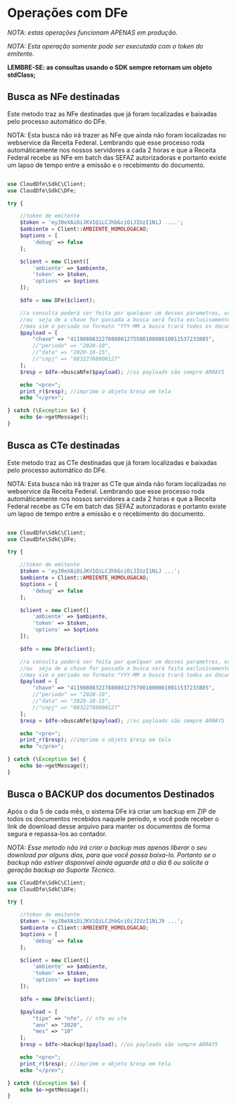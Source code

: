 # Operações com DFe

*NOTA: estas operações funcionam APENAS em produção.*

*NOTA: Esta operação somente pode ser executada com o token do emitente.*

**LEMBRE-SE: as consultas usando o SDK sempre retornam um objeto stdClass;**


## Busca as NFe destinadas

Este metodo traz as NFe destinadas que já foram localizadas e baixadas pelo processo automático do DFe.

NOTA: Esta busca não irá trazer as NFe que ainda não foram localizadas no webservice da Receita Federal. Lembrando que esse processo roda automáticamente nos nossos servidores a cada 2 horas e que a Receita Federal recebe as NFe em batch das SEFAZ autorizadoras e portanto existe um lapso de tempo entre a emissão e o recebimento do documento.

```php

use CloudDfe\SdkC\Client;
use CloudDfe\SdkC\DFe;

try {

    //token de emitente
    $token = 'eyJ0eXAiOiJKV1QiLCJhbGciOiJIUzI1NiJ ....';
    $ambiente = Client::AMBIENTE_HOMOLOGACAO;
    $options = [
        'debug' => false
    ];

    $client = new Client([
        'ambiente' => $ambiente,
        'token' => $token,
        'options' => $options
    ]);

    $dfe = new DFe($client);

    //a consulta poderá ser feita por quelquer um desses parametros, ordenados por precedência,
    //ou  seja de a chave for passada a busca será feita exclusivamente pela chave, se a chave não for passada
    //mas sim o periodo no formato "YYY-MM a busca trará todos os documentos desse período e assim por diante
    $payload = [
        "chave" => "41190808322788000127550010000010011537233885",
        //"periodo" => "2020-10",
        //"data" => "2020-10-15",
        //"cnpj" => "08322788000127"
    ];
    $resp = $dfe->buscaNfe($payload); //os payloads são sempre ARRAYS

    echo "<pre>";
    print_r($resp); //imprime o objeto $resp em tela
    echo "</pre>";

} catch (\Exception $e) {
    echo $e->getMessage();
}
```

## Busca as CTe destinadas

Este metodo traz as CTe destinadas que já foram localizadas e baixadas pelo processo automático do DFe.

NOTA: Esta busca não irá trazer as CTe que ainda não foram localizadas no webservice da Receita Federal. Lembrando que esse processo roda automáticamente nos nossos servidores a cada 2 horas e que a Receita Federal recebe as CTe em batch das SEFAZ autorizadoras e portanto existe um lapso de tempo entre a emissão e o recebimento do documento.

```php

use CloudDfe\SdkC\Client;
use CloudDfe\SdkC\DFe;

try {

    //token de emitente
    $token = 'eyJ0eXAiOiJKV1QiLCJhbGciOiJIUzI1NiJ ...';
    $ambiente = Client::AMBIENTE_HOMOLOGACAO;
    $options = [
        'debug' => false
    ];

    $client = new Client([
        'ambiente' => $ambiente,
        'token' => $token,
        'options' => $options
    ]);

    $dfe = new DFe($client);

    //a consulta poderá ser feita por quelquer um desses parametros, ordenados por precedência,
    //ou  seja de a chave for passada a busca será feita exclusivamente pela chave, se a chave não for passada
    //mas sim o periodo no formato "YYY-MM a busca trará todos os documentos desse período e assim por diante
    $payload = [
        "chave" => "41190808322788000127570010000010011537233885",
        //"periodo" => "2020-10",
        //"data" => "2020-10-15",
        //"cnpj" => "08322788000127"
    ];
    $resp = $dfe->buscaNfe($payload); //os payloads são sempre ARRAYS

    echo "<pre>";
    print_r($resp); //imprime o objeto $resp em tela
    echo "</pre>";

} catch (\Exception $e) {
    echo $e->getMessage();
}
```

## Busca o BACKUP dos documentos Destinados

Após o dia 5 de cada mês, o sistema DFe irá criar um backup em ZIP de todos os documentos recebidos naquele período, e você pode receber o link de download desse arquivo para manter os documentos de forma segura e repassa-los ao contador.

*NOTA: Esse metodo não irá criar o backup mas apenas liberar o seu download por alguns dias, para que você possa baixa-lo. Portanto se o backup não estiver disponível ainda aguarde atá o dia 6 ou solicite a geração backup ao Suporte Técnico.*

```php
use CloudDfe\SdkC\Client;
use CloudDfe\SdkC\DFe;

try {

    //token de emitente
    $token = 'eyJ0eXAiOiJKV1QiLCJhbGciOiJIUzI1NiJ9 ...';
    $ambiente = Client::AMBIENTE_HOMOLOGACAO;
    $options = [
        'debug' => false
    ];

    $client = new Client([
        'ambiente' => $ambiente,
        'token' => $token,
        'options' => $options
    ]);

    $dfe = new DFe($client);

    $payload = [
        "tipo" => "nfe", // nfe ou cte
        "ano" => "2020",
        "mes" => "10"
    ];
    $resp = $dfe->backup($payload); //os payloads são sempre ARRAYS

    echo "<pre>";
    print_r($resp); //imprime o objeto $resp em tela
    echo "</pre>";

} catch (\Exception $e) {
    echo $e->getMessage();
}

```
